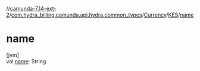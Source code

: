 //[camunda-7.14-ext-2](../../../../index.md)/[com.hydra_billing.camunda.api.hydra.common_types](../../index.md)/[Currency](../index.md)/[KES](index.md)/[name](name.md)

# name

[jvm]\
val [name](name.md): String
